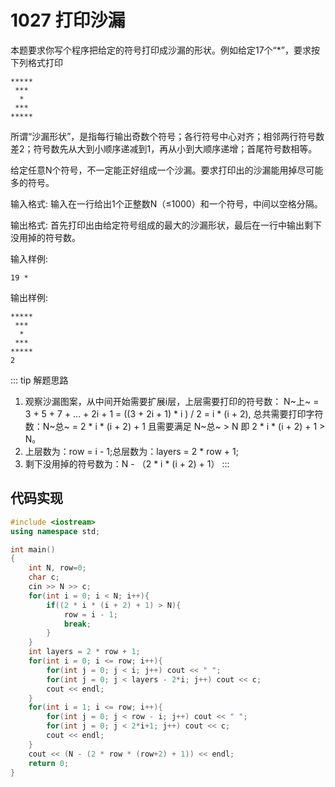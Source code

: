 # 1027 打印沙漏
本题要求你写个程序把给定的符号打印成沙漏的形状。例如给定17个“*”，要求按下列格式打印
```
*****
 ***
  *
 ***
*****
```
所谓“沙漏形状”，是指每行输出奇数个符号；各行符号中心对齐；相邻两行符号数差2；符号数先从大到小顺序递减到1，再从小到大顺序递增；首尾符号数相等。

给定任意N个符号，不一定能正好组成一个沙漏。要求打印出的沙漏能用掉尽可能多的符号。

输入格式:
输入在一行给出1个正整数N（≤1000）和一个符号，中间以空格分隔。

输出格式:
首先打印出由给定符号组成的最大的沙漏形状，最后在一行中输出剩下没用掉的符号数。

输入样例:
```
19 *
```
输出样例:
```
*****
 ***
  *
 ***
*****
2
```
::: tip 解题思路
1. 观察沙漏图案，从中间开始需要扩展i层，上层需要打印的符号数： N~上~ = 3 + 5 + 7 + ... + 2i + 1 = ((3 + 2i + 1) * i ) / 2 = i * (i + 2), 总共需要打印字符数：N~总~ = 2 * i * (i + 2) + 1 且需要满足 N~总~ > N 即 2 * i * (i + 2) + 1 > N。
2. 上层数为：row = i - 1;总层数为：layers = 2 * row + 1;
3. 剩下没用掉的符号数为：N - （2 * i * (i + 2) + 1）
:::

## 代码实现
```cpp
#include <iostream>
using namespace std;

int main()
{
    int N, row=0;
    char c;
    cin >> N >> c;
    for(int i = 0; i < N; i++){
        if((2 * i * (i + 2) + 1) > N){
            row = i - 1;
            break;
        }
    }
    int layers = 2 * row + 1;
    for(int i = 0; i <= row; i++){
        for(int j = 0; j < i; j++) cout << " ";
        for(int j = 0; j < layers - 2*i; j++) cout << c;
        cout << endl;
    }
    for(int i = 1; i <= row; i++){
        for(int j = 0; j < row - i; j++) cout << " ";
        for(int j = 0; j < 2*i+1; j++) cout << c;
        cout << endl;
    }
    cout << (N - (2 * row * (row+2) + 1)) << endl;
    return 0;
}
```